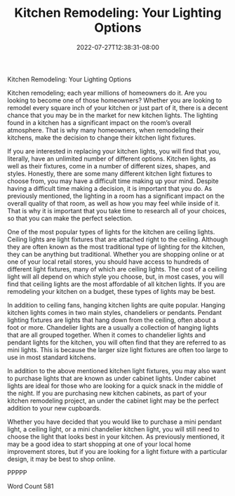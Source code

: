 ﻿---
title: "Kitchen Remodeling:  Your Lighting Options"
date: 2022-07-27T12:38:31-08:00
description: "Kitchen Remodeling Tips for Web Success"
featured_image: "/images/Kitchen Remodeling.jpg"
tags: ["Kitchen Remodeling"]
---

Kitchen Remodeling:  Your Lighting Options

Kitchen remodeling; each year millions of homeowners do it.  Are you looking to become one of those homeowners?  Whether you are looking to remodel every square inch of your kitchen or just part of it, there is a decent chance that you may be in the market for new kitchen lights.  The lighting found in a kitchen has a significant impact on the room’s overall atmosphere.  That is why many homeowners, when remodeling their kitchens, make the decision to change their kitchen light fixtures.

If you are interested in replacing your kitchen lights, you will find that you, literally, have an unlimited number of different options.  Kitchen lights, as well as their fixtures, come in a number of different sizes, shapes, and styles.  Honestly, there are some many different kitchen light fixtures to choose from, you may have a difficult time making up your mind. Despite having a difficult time making a decision, it is important that you do. As previously mentioned, the lighting in a room has a significant impact on the overall quality of that room, as well as how you may feel while inside of it. That is why it is important that you take time to research all of your choices, so that you can make the perfect selection.

One of the most popular types of lights for the kitchen are ceiling lights.  Ceiling lights are light fixtures that are attached right to the ceiling.  Although they are often known as the most traditional type of lighting for the kitchen, they can be anything but traditional. Whether you are shopping online or at one of your local retail stores, you should have access to hundreds of different light fixtures, many of which are ceiling lights.  The cost of a ceiling light will all depend on which style you choose, but, in most cases, you will find that ceiling lights are the most affordable of all kitchen lights.  If you are remodeling your kitchen on a budget, these types of lights may be best.

In addition to ceiling fans, hanging kitchen lights are quite popular.  Hanging kitchen lights comes in two main styles, chandeliers or pendants.  Pendant lighting fixtures are lights that hang down from the ceiling, often about a foot or more.  Chandelier lights are a usually a collection of hanging lights that are all grouped together.  When it comes to chandelier lights and pendant lights for the kitchen, you will often find that they are referred to as mini lights. This is because the larger size light fixtures are often too large to use in most standard kitchens.

In addition to the above mentioned kitchen light fixtures, you may also want to purchase lights that are known as under cabinet lights.  Under cabinet lights are ideal for those who are looking for a quick snack in the middle of the night.  If you are purchasing new kitchen cabinets, as part of your kitchen remodeling project, an under the cabinet light may be the perfect addition to your new cupboards.  

Whether you have decided that you would like to purchase a mini pendant light, a ceiling light, or a mini chandelier kitchen light, you will still need to choose the light that looks best in your kitchen. As previously mentioned, it may be a good idea to start shopping at one of your local home improvement stores, but if you are looking for a light fixture with a particular design, it may be best to shop online.

PPPPP

Word Count 581

